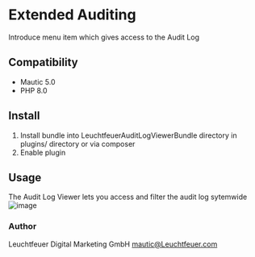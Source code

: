 # Extended Auditing

Introduce menu item which gives access to the Audit Log

## Compatibility
- Mautic 5.0
- PHP 8.0

## Install
1.  Install bundle into LeuchtfeuerAuditLogViewerBundle directory in plugins/ directory or via composer
2. Enable plugin

## Usage

The Audit Log Viewer lets you access and filter the audit log sytemwide
![image](https://github.com/Leuchtfeuer/mautic-AuditLogViewer/assets/55587275/9c538e21-7fae-427e-b166-3a515e6516ac)


### Author
Leuchtfeuer Digital Marketing GmbH mautic@Leuchtfeuer.com
